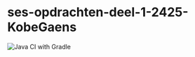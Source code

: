 # ses-opdrachten-deel-1-2425-KobeGaens
![Java CI with Gradle](https://github.com/KobeGaens/ses-opdrachten-deel-1-2425/actions/workflows/gradle.yml/badge.svg)
